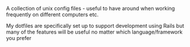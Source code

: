 A collection of unix config files - useful to have around when working frequently on different computers etc.

My dotfiles are specifically set up to support development using Rails but many of the features will be useful no matter which language/framework you prefer
